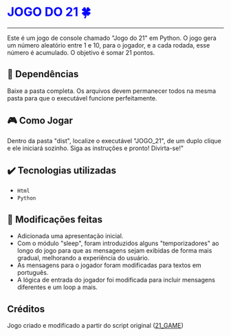 
# <span style="color:blue"> JOGO DO 21 🍀</span>

___

Este é um jogo de console chamado "Jogo do 21" em Python. O jogo gera um número aleatório entre 1 e 10, para o jogador, e a cada rodada, esse número é acumulado. O objetivo é somar 21 pontos.

## 📁 Dependências

Baixe a pasta completa. Os arquivos devem permanecer todos na mesma pasta para que o executável funcione perfeitamente.

## 🎮 Como Jogar

Dentro da pasta "dist", localize o executável "JOGO_21", de um duplo clique e ele iniciará sozinho.
Siga as instruções e pronto! Divirta-se!"


## ✔️ Tecnologias utilizadas

- ``Html``
- ``Python``

## 🔨 Modificações feitas

- Adicionada uma apresentação inicial.  
- Com o módulo "sleep", foram introduzidos alguns "temporizadores"  ao longo do jogo para que as mensagens sejam exibidas de forma mais gradual, melhorando a experiência do usuário.  
- As mensagens para o jogador foram modificadas para textos em português.  
- A lógica de entrada do jogador foi modificada para incluir mensagens diferentes e um loop a mais.

## Créditos

Jogo criado e modificado a partir do script original ([21_GAME](https://github.com/nisenogueira/JOGO-DO-21/blob/main/JOGO/dist/21_GAME.py))

